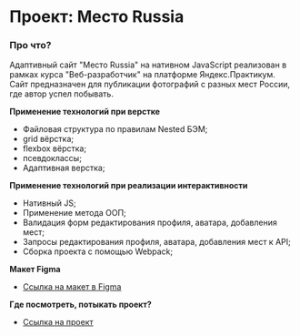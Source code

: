 # Проект: Место Russia

### Про что?
Адаптивный сайт "Место Russia" на нативном JavaScript реализован в рамках курса "Веб-разработчик" на платформе Яндекс.Практикум.
Сайт предназначен для публикации фотографий с разных мест России, где автор успел побывать.

**Применение технологий при верстке**
* Файловая структура по правилам Nested БЭМ;
* grid вёрстка;
* flexbox вёрстка;
* псевдоклассы;
* Адаптивная верстка;

**Применение технологий при реализации интерактивности**
* Нативный JS;
* Применение метода ООП;
* Валидация форм редактирования профиля, аватара, добавления мест;
* Запросы редактирования профиля, аватара, добавления мест к API;
* Сборка проекта с помощью Webpack;

**Макет Figma**

* [Ссылка на макет в Figma](https://www.figma.com/file/2cn9N9jSkmxD84oJik7xL7/JavaScript.-Sprint-4?node-id=0%3A1)

**Где посмотреть, потыкать проект?**

* [Ссылка на проект](https://simonssib.github.io/mesto/)
